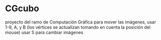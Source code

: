 # CGcubo
proyecto del ramo de Computación Gráfica
para mover las imágenes, usar 1-9, A, y B (los vértices se actualizan tomando en cuenta la posición del mouse)
usar S para cambiar imágenes
